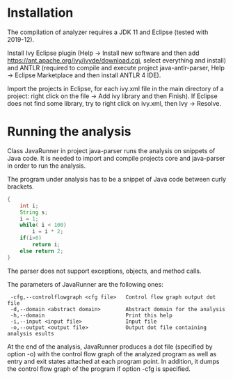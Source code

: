 # Installation

The compilation of analyzer requires a JDK 11 and Eclipse (tested with 2019-12).

Install Ivy Eclipse plugin (Help -> Install new software and then add https://ant.apache.org/ivy/ivyde/download.cgi, select everything and install) and ANTLR (required to compile and execute project java-antlr-parser, Help -> Eclipse Marketplace and then install ANTLR 4 IDE).

Import the projects in Eclipse, for each ivy.xml file in the main directory of a project: right click on the file -> Add ivy library and then Finish). If Eclipse does not find some library, try to right click on ivy.xml, then Ivy -> Resolve.

# Running the analysis

Class JavaRunner in project java-parser runs the analysis on snippets of Java code. It is needed to import and compile projects core and java-parser in order to run the analysis.

The program under analysis has to be a snippet of Java code between curly brackets.

```java
{
	int i;
	String s;
	i = 1;
	while( i < 100)
		i = i * 2;
	if(i>0)
		return i;
	else return 2;
}
```

The parser does not support exceptions, objects, and method calls.

The parameters of JavaRunner are the following ones:

```
 -cfg,--controlflowgraph <cfg file>   Control flow graph output dot file
 -d,--domain <abstract domain>        Abstract domain for the analysis
 -h,--domain                          Print this help
 -i,--input <input file>              Input file
 -o,--output <output file>            Output dot file containing analysis esults
```

At the end of the analysis, JavaRunner produces a dot file (specified by option -o) with the control flow graph of the analyzed program as well as entry and exit states attached at each program point. In addition, it dumps the control flow graph of the program if option -cfg is specified.